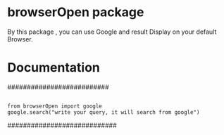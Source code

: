 # browserOpen package

By this package , you can use Google and result Display on your default Browser.<br> 


# Documentation
##########################

```

from browserOpen import google
google.search("write your query, it will search from google")

```

############################